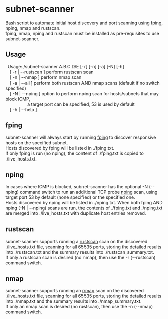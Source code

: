 # subnet-scanner
Bash script to automate initial host discovery and port scanning using fping, nping, nmap and rustscan.  
fping, nmap, nping and rustscan must be installed as pre-requisites to use subnet-scanner.

## Usage  
&ensp;Usage:./subnet-scanner A.B.C.D/E [-r] [-n] [-a] [-N] [-h]  
&ensp;&ensp;[ -r | --rustscan ] perform rustscan scan  
&ensp;&ensp;[ -n | --nmap ] perform nmap scan  
&ensp;&ensp;[ -a | --all ] perform both rustscan AND nmap scans (default if no switch specified)  
&ensp;&ensp;[ -N | --nping ] option to perform nping scan for hosts/subnets that may block ICMP,  
&ensp;&ensp;&ensp;&ensp;&ensp;&ensp;&ensp;&ensp;&ensp;&ensp;a target port can be specified, 53 is used by default  
&ensp;&ensp;[ -h | --help ]  

## fping
subnet-scanner will always start by running [fping](https://fping.org/) to discover responsive hosts on the specified subnet.  
Hosts discovered by fping will be listed in ./fping.txt.  
If only fping is run (no nping), the content of ./fping.txt is copied to ./live_hosts.txt.  

## nping
In cases where ICMP is blocked, subnet-scanner has the optional -N (--nping) command switch to run an additional TCP probe [nping](https://nmap.org/nping/) scan, using target port 53 by default (none specified) or the specified one.  
Hosts discovered by nping will be listed in ./nping.txt.
When both fping AND nping (-N | --nping) scans are run, the contents of ./fping.txt and ./nping.txt are merged into ./live_hosts.txt with duplicate host entries removed.  
## rustscan
subnet-scanner supports running a [rustscan](https://rustscan.github.io/RustScan/) scan on the discovered ./live_hosts.txt file, scanning for all 65535 ports, storing the detailed results into ./rustscan.txt and the summary results into ./rustscan_summary.txt.  
If only a rustscan scan is desired (no nmap), then use the -r (--rustscan) command switch.  

## nmap
subnet-scanner supports running an [nmap](https://nmap.org/) scan on the discovered ./live_hosts.txt file, scanning for all 65535 ports, storing the detailed results into ./nmap.txt and the summary results into ./nmap_summary.txt.  
If only an nmap scan is desired (no rustscan), then use the -n (--nmap) command switch. 
